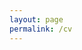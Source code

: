 ```yaml
---
layout: page
permalink: /cv
---
```


<object data="{{ site.baseurl }}/creds/Walter_CV_web.pdf" width="1000" height="1000" type='application/pdf'/>
